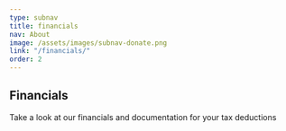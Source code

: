 ```yaml
---
type: subnav
title: financials
nav: About
image: /assets/images/subnav-donate.png
link: "/financials/"
order: 2
---
```


## Financials

Take a look at our financials and documentation for your tax deductions